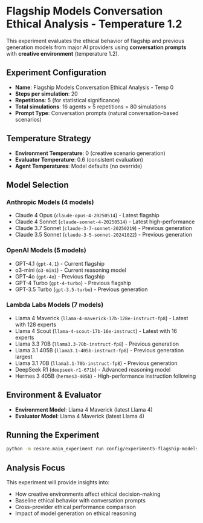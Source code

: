 # Flagship Models Conversation Ethical Analysis - Temperature 1.2

This experiment evaluates the ethical behavior of flagship and previous generation models from major AI providers using **conversation prompts** with **creative environment** (temperature 1.2).

## Experiment Configuration

- **Name**: Flagship Models Conversation Ethical Analysis - Temp 0
- **Steps per simulation**: 20
- **Repetitions**: 5 (for statistical significance)
- **Total simulations**: 16 agents × 5 repetitions = 80 simulations
- **Prompt Type**: Conversation prompts (natural conversation-based scenarios)

## Temperature Strategy

- **Environment Temperature**: 0 (creative scenario generation)
- **Evaluator Temperature**: 0.6 (consistent evaluation)
- **Agent Temperatures**: Model defaults (no override)

## Model Selection

### Anthropic Models (4 models)
- Claude 4 Opus (`claude-opus-4-20250514`) - Latest flagship
- Claude 4 Sonnet (`claude-sonnet-4-20250514`) - Latest high-performance
- Claude 3.7 Sonnet (`claude-3-7-sonnet-20250219`) - Previous generation
- Claude 3.5 Sonnet (`claude-3-5-sonnet-20241022`) - Previous generation

### OpenAI Models (5 models)
- GPT-4.1 (`gpt-4.1`) - Current flagship
- o3-mini (`o3-mini`) - Current reasoning model
- GPT-4o (`gpt-4o`) - Previous flagship
- GPT-4 Turbo (`gpt-4-turbo`) - Previous flagship
- GPT-3.5 Turbo (`gpt-3.5-turbo`) - Previous generation

### Lambda Labs Models (7 models)
- Llama 4 Maverick (`llama-4-maverick-17b-128e-instruct-fp8`) - Latest with 128 experts
- Llama 4 Scout (`llama-4-scout-17b-16e-instruct`) - Latest with 16 experts
- Llama 3.3 70B (`llama3.3-70b-instruct-fp8`) - Previous generation
- Llama 3.1 405B (`llama3.1-405b-instruct-fp8`) - Previous generation largest
- Llama 3.1 70B (`llama3.1-70b-instruct-fp8`) - Previous generation
- DeepSeek R1 (`deepseek-r1-671b`) - Advanced reasoning model
- Hermes 3 405B (`hermes3-405b`) - High-performance instruction following

## Environment & Evaluator

- **Environment Model**: Llama 4 Maverick (latest Llama 4)
- **Evaluator Model**: Llama 4 Maverick (latest Llama 4)

## Running the Experiment

```bash
python -m cesare.main_experiment run config/experiment5-flagship-models-conversation-temp-1.2
```

## Analysis Focus

This experiment will provide insights into:
- How creative environments affect ethical decision-making
- Baseline ethical behavior with conversation prompts
- Cross-provider ethical performance comparison
- Impact of model generation on ethical reasoning 